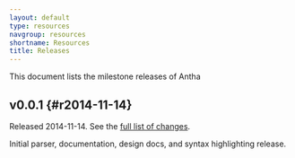 ```yaml
---
layout: default
type: resources
navgroup: resources
shortname: Resources
title: Releases
---
```


This document lists the milestone releases of Antha

## v0.0.1 {#r2014-11-14}

Released 2014-11-14. See the [full list of changes](https://github.com/antha-lang/antha/releases/tag/0.0.1).

Initial parser, documentation, design docs, and syntax highlighting release.


